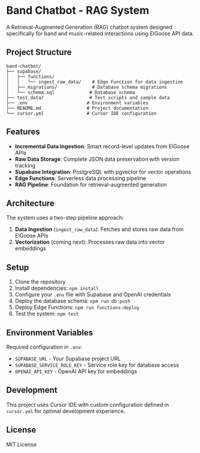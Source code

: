 # Band Chatbot - RAG System

A Retrieval-Augmented Generation (RAG) chatbot system designed specifically for band and music-related interactions using ElGoose API data.

## Project Structure

```
band-chatbot/
├── supabase/
│   ├── functions/
│   │   └── ingest_raw_data/    # Edge Function for data ingestion
│   ├── migrations/             # Database schema migrations
│   └── schema.sql             # Database schema
├── test_data/                 # Test scripts and sample data
├── .env                      # Environment variables
├── README.md                 # Project documentation
└── cursor.yml                # Cursor IDE configuration
```

## Features

- **Incremental Data Ingestion**: Smart record-level updates from ElGoose APIs
- **Raw Data Storage**: Complete JSON data preservation with version tracking
- **Supabase Integration**: PostgreSQL with pgvector for vector operations
- **Edge Functions**: Serverless data processing pipeline
- **RAG Pipeline**: Foundation for retrieval-augmented generation

## Architecture

The system uses a two-step pipeline approach:

1. **Data Ingestion** (`ingest_raw_data`): Fetches and stores raw data from ElGoose APIs
2. **Vectorization** (coming next): Processes raw data into vector embeddings

## Setup

1. Clone the repository
2. Install dependencies: `npm install`
3. Configure your `.env` file with Supabase and OpenAI credentials
4. Deploy the database schema: `npm run db:push`
5. Deploy Edge Functions: `npm run functions:deploy`
6. Test the system: `npm test`

## Environment Variables

Required configuration in `.env`:
- `SUPABASE_URL` - Your Supabase project URL
- `SUPABASE_SERVICE_ROLE_KEY` - Service role key for database access
- `OPENAI_API_KEY` - OpenAI API key for embeddings

## Development

This project uses Cursor IDE with custom configuration defined in `cursor.yml` for optimal development experience.

## License

MIT License
